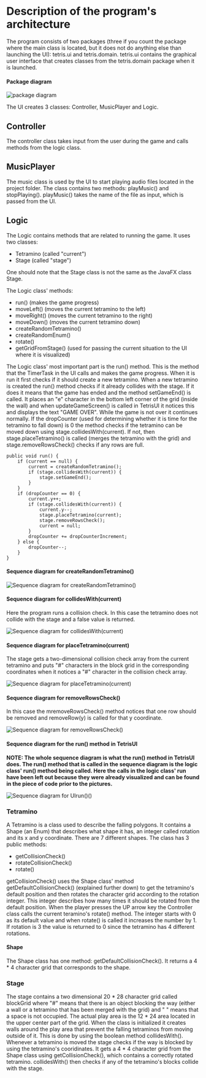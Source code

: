 # Description of the program's architecture

The program consists of two packages (three if you count the package where the main class is located, but it does not do anything else than launching the UI): tetris.ui and tetris.domain. tetris.ui contains the graphical user interface that creates classes from the tetris.domain package when it is launched.

#### Package diagram
![package diagram](https://github.com/H4m5t3r/ot-harjoitustyo/blob/master/dokumentaatio/kuvat/Package%20diagram.png)

The UI creates 3 classes: Controller, MusicPlayer and Logic.

## Controller
The controller class takes input from the user during the game and calls methods from the logic class.

## MusicPlayer
The music class is used by the UI to start playing audio files located in the project folder. The class contains two methods: playMusic() and stopPlaying(). playMusic() takes the name of the file as input, which is passed from the UI.

## Logic
The Logic contains methods that are related to running the game. It uses two classes:
* Tetramino (called "current") 
* Stage (called "stage")

One should note that the Stage class is not the same as the JavaFX class Stage.

The Logic class' methods:
* run() (makes the game progress)
* moveLeft() (moves the current tetramino to the left)
* moveRight() (moves the current tetramino to the right)
* moveDown() (moves the current tetramino down)
* createRandomTetramino()
* createRandomEnum()
* rotate()
* getGridFromStage() (used for passing the current situation to the UI where it is visualized)

The Logic class' most important part is the run() method. This is the method that the TimerTask in the UI calls and makes the game progress. When it is run it first checks if it should create a new tetramino. When a new tetramino is created the run() method checks if it already collides with the stage. If it does it means that the game has ended and the method setGameEnd() is called. It places an "e" character in the bottom left corner of the grid (inside the wall) and when updateGameScreen() is called in TetrisUI it notices this and displays the text "GAME OVER". While the game is not over it continues normally. If the dropCounter (used for determining whether it is time for the tetramino to fall down) is 0 the method checks if the tetramino can be moved down using stage.collidesWith(current). If not, then stage.placeTetramino() is called (merges the tetramino with the grid) and stage.removeRowsCheck() checks if any rows are full.

```
public void run() {
    if (current == null) {
        current = createRandomTetramino();
        if (stage.collidesWith(current)) {
            stage.setGameEnd();
        }
    }
    if (dropCounter == 0) {
        current.y++;
        if (stage.collidesWith(current)) {
            current.y--;
            stage.placeTetramino(current);
            stage.removeRowsCheck();
            current = null;
        }
        dropCounter += dropCounterIncrement;
    } else {
        dropCounter--;
    }
}
```

#### Sequence diagram for createRandomTetramino()
![Sequence diagram for createRandomTetramino()](https://github.com/H4m5t3r/ot-harjoitustyo/blob/master/dokumentaatio/kuvat/createRandomTetramino.png)

#### Sequence diagram for collidesWith(current)
Here the program runs a collision check. In this case the tetramino does not collide with the stage and a false value is returned.

![Sequence diagram for collidesWith(current)](https://github.com/H4m5t3r/ot-harjoitustyo/blob/master/dokumentaatio/kuvat/collidesWith(current).png)

#### Sequence diagram for placeTetramino(current)
The stage gets a two-dimensional collision check array from the current tetramino and puts "#" characters in the block grid in the corresponding coordinates when it notices a "#" character in the collision check array.

![Sequence diagram for placeTetramino(current)](https://github.com/H4m5t3r/ot-harjoitustyo/blob/master/dokumentaatio/kuvat/placeTetramino(current).png)

#### Sequence diagram for removeRowsCheck()
In this case the mremoveRowsCheck() method notices that one row should be removed and removeRow(y) is called for that y coordinate.

![Sequence diagram for removeRowsCheck()](https://github.com/H4m5t3r/ot-harjoitustyo/blob/master/dokumentaatio/kuvat/removeRowsCheck().png)

#### Sequence diagram for the run() method in TetrisUI
**NOTE: The whole sequence diagram is what the run() method in TetrisUI does. The run() method that is called in the sequence diagram is the logic class' run() method being called. Here the calls in the logic class' run have been left out because they were already visualized and can be found in the piece of code prior to the pictures.**

![Sequence diagram for UIrun()()](https://github.com/H4m5t3r/ot-harjoitustyo/blob/master/dokumentaatio/kuvat/UIrun().png)


### Tetramino
A Tetramino is a class used to describe the falling polygons. It contains a Shape (an Enum) that describes what shape it has, an integer called rotation and its x and y coordinate. There are 7 different shapes. The class has 3 public methods:

* getCollisionCheck()
* rotateCollisionCheck()
* rotate()

getCollisionCheck() uses the Shape class' method getDefaultCollisionCheck() (explained further down) to get the tetramino's default position and then rotates the character grid according to the rotation integer. This integer describes how many times it should be rotated from the default position. When the player presses the UP arrow key the Controller class calls the current teramino's rotate() method. The integer starts with 0 as its default value and when rotate() is called it increases the number by 1. If rotation is 3 the value is returned to 0 since the tetramino has 4 different rotations.

#### Shape
The Shape class has one method: getDefaultCollisionCheck(). It returns a 4 * 4 character grid that corresponds to the shape.

### Stage
The stage contains a two dimensional 20 * 28 character grid called blockGrid where "#" means that there is an object blocking the way (either a wall or a tetramino that has been merged with the grid) and " " means that a space is not occupied. The actual play area is the 12 * 24 area located in the upper center part of the grid. When the class is initialized it creates walls around the play area that prevent the falling tetraminos from moving outside of it. This is done by using the boolean method collidesWith(). Whenever a tetramino is moved the stage checks if the way is blocked by using the tetramino's cooridinates. It gets a 4 * 4 character grid from the Shape class using getCollisionCheck(), which contains a correctly rotated tetramino. collidesWith() then checks if any of the tetramino's blocks collide with the stage.

